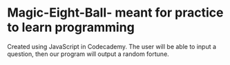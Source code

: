 # Magic-Eight-Ball- meant for practice to learn programming
Created using JavaScript in Codecademy. The user will be able to input a question, then our program will output a random fortune.
